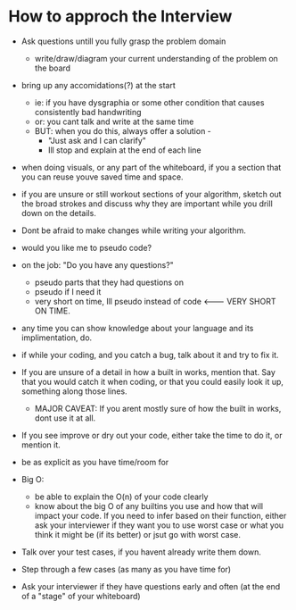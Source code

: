 # How to approch the Interview

- Ask questions untill you fully grasp the problem domain

  - write/draw/diagram your current understanding of the problem on the board
  
- bring up any accomidations(?) at the start 
  - ie: if you have dysgraphia or some other condition that causes consistently bad handwriting 
  - or: you cant talk and write at the same time 
  - BUT: when you do this, always offer a solution - 
    - "Just ask and I can clarify" 
    - Ill stop and explain at the end of each line 

- when doing visuals, or any part of the whiteboard, if you a section that you can reuse youve saved time and space. 
- if you are unsure or still workout sections of your algorithm, sketch out the broad strokes and discuss why they are important while you drill down on the details. 
- Dont be afraid to make changes while writing your algorithm. 

- would you like me to pseudo code? 
- on the job: "Do you have any questions?" 
  - pseudo parts that they had questions on
  - pseudo if I need it 
  - very short on time, Ill pseudo instead of code <--- VERY SHORT ON TIME. 

- any time you can show knowledge about your language and its implimentation, do. 
- if while your coding, and you catch a bug, talk about it and try to fix it. 
- If you are unsure of a detail in how a built in works, mention that. Say that you would catch it when coding, or that you could easily look it up, something along those lines. 
  - MAJOR CAVEAT: If you arent mostly sure of how the built in works, dont use it at all. 
- If you see improve or dry out your code, either take the time to do it, or mention it. 

- be as explicit as you have time/room for

- Big O: 
  - be able to explain the O(n) of your code clearly 
  - know about the big O of any builtins you use and how that will impact your code. If you need to infer based on their function, either ask your interviewer if they want you to use worst case or what you think it might be (if its better) or jsut go with worst case. 

- Talk over your test cases, if you havent already write them down. 
- Step through a few cases (as many as you have time for)
- Ask your interviewer if they have questions early and often (at the end of a "stage" of your whiteboard)